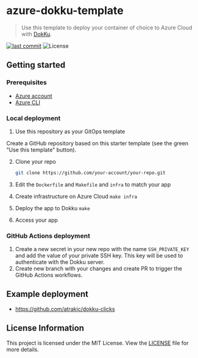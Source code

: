 # azure-dokku-template

> Use this template to deploy your container of choice to Azure Cloud with [DokKu](https://dokku.com/docs/deployment/application-deployment/).

[![last commit](https://img.shields.io/github/last-commit/atrakic/azure-dokku-template)](https://github.com/atrakic/azure-dokku-template/commits/)
![License](https://img.shields.io/github/license/atrakic/azure-dokku-template)


## Getting started

### Prerequisites
- [Azure account](https://azure.microsoft.com/en-us/free/)
- [Azure CLI](https://docs.microsoft.com/en-us/cli/azure/install-azure-cli)

### Local deployment

1. Use this repository as your GitOps template

Create a GitHub repository based on this starter template (see the green "Use this template" button).


2. Clone your repo
   ```sh
   git clone https://github.com/your-account/your-repo.git
   ```

3. Edit the `Dockerfile` and `Makefile` and `infra` to match your app


4. Create infrastructure on Azure Cloud
   ```make infra ```


5. Deploy the app to Dokku
   ```make ```

6. Access your app

### GitHub Actions deployment

1. Create a new secret in your new repo with the name `SSH_PRIVATE_KEY` and add the value of your private SSH key. This key will be used to authenticate with the Dokku server.
2. Create new branch with your changes and create PR to trigger the GitHub Actions workflows.


## Example deployment

- https://github.com/atrakic/dokku-clicks


## License Information
This project is licensed under the MIT License. View the [LICENSE](LICENSE) file for more details.
